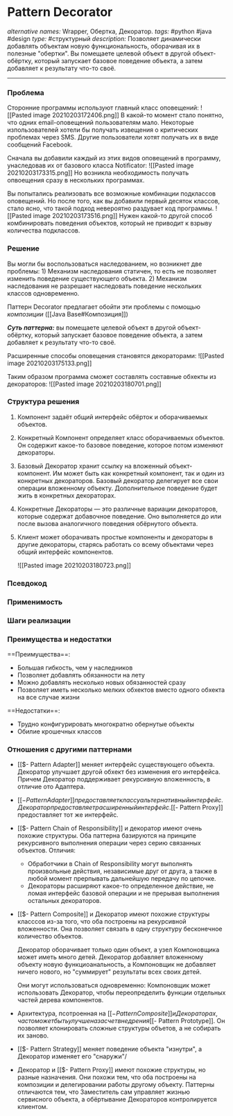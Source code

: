# Pattern Decorator
*alternative names:* Wrapper, Обертка, Декоратор.
*tags:* #python #java #design 
*type:* #структурный
*description:* Позволяет динамически добавлять объектам новую функциональность, оборачивая их в полезные "обертки". Вы помещаете целевой объект в другой объект-обёртку, который запускает базовое поведение объекта, а затем добавляет к результату что-то своё.

---
### Проблема
Сторонние программы используют главный класс оповещений:
![[Pasted image 20210203172406.png]]
В какой-то момент стало понятно, что одних email-оповещений пользователям мало. Некоторые изпользователей хотели бы получать извещения о критических проблемах через SMS. Другие пользователи хотят получать их в виде сообщений Facebook.

Сначала вы добавили каждый из этих видов оповещений в
программу, унаследовав их от базового класса
Notificator: ![[Pasted image 20210203173315.png]] Но возникла необходимость получать опвоещения сразу в нескольких программах. 

Вы попытались реализовать все возможные комбинации подклассов оповещений. Но после того, как вы добавили первый десяток классов, стало ясно, что такой подход невероятно раздувает код программы.
![[Pasted image 20210203173516.png]] Нужен какой-то другой способ комбинировать
поведения объектов, который не приводит к взрыву
количества подклассов.

### Решение
Вы могли бы воспользоваться наследованием, но возникнет две проблемы: 1) Механизм наследования статичен, то есть не позволяет изменить поведение существующего объекта. 2) Механизм наследования не разрешает наследовать поведение нескольких классов одновременно. 

Паттерн Decorator предлагает обойти эти проблемы с помощью *композиции* ([[Java Base#Композиция]])

***Суть паттерна:*** вы помещаете целевой объект в другой объект-обёртку, который запускает базовое поведение объекта, а затем добавляет к результату что-то своё.

Расширенные способы оповещения становятся декораторами: ![[Pasted image 20210203175133.png]]

Таким образом программа сможет составлять составные обхекты из декораторов: ![[Pasted image 20210203180701.png]]


### Структура решения
1. Компонент задаёт общий интерфейс обёрток и оборачиваемых объектов.
2. Конкретный Компонент определяет класс оборачиваемых объектов. Он содержит какое-то базовое поведение, которое потом изменяют декораторы.
3. Базовый Декоратор хранит ссылку на вложенный объект- компонент. Им может быть как конкретный компонент, так и один из конкретных декораторов. Базовый декоратор делегирует все свои операции вложенному объекту. Дополнительное поведение будет жить в конкретных декораторах.
4. Конкретные Декораторы — это различные вариации декораторов, которые содержат добавочное поведение. Оно выполняется до или после вызова аналогичного поведения обёрнутого объекта.
5. Клиент может оборачивать простые компоненты и декораторы в другие декораторы, старясь работать со всему объектами через общий интерфейс компонентов.

	![[Pasted image 20210203180723.png]]
	
### Псевдокод


### Применимость


### Шаги реализации


### Преимущества и недостатки
==Преимущества==:
- Большая гибкость, чем у наследников
- Позволяет добавлять обязанности на лету
- Можно добавлять несколько новых обязанностей сразу
- Позволяет иметь несколько мелких обхектов вместо одного обхекта на все случае жизни

==Недостатки==:
- Трудно конфигурировать многократно обернутые объекты
- Обилие крошечных классов

### Отношения с другими паттернами 
- [[$- Pattern Adapter]] меняет интерфейс существующего объекта. Декоратор улучшает другой обхект без изменения его интерфейса. Причем Декоратор поддерживает рекурсивную вложенность, в отличие ото Адаптера.
- [[$- Pattern Adapter]] предоставляет классу альтернативный интерфейс. Декоратор предоставляет расширенный интерфейс. [[$- Pattern Proxy]] предоставляет тот же интерфейс.
- [[$- Pattern Chain of Responsibility]] и декоратор имеют очень похожие структуры. Оба паттерна базируются на принципе рекурсивного выполнения операции через серию связанных объектов. Отличия: 
	- Обработчики в Chain of Responsibility могут выполнять произвольные действия, независимые друг от друга, а также в любой момент прерпывать дальнейшую передачу по цепочке. 
	- Декораторы расширяют какое-то определенное действие, не ломая интерфейс базовой операции и не прерывая выполнения остальных декораторов.
- [[$- Pattern Composite]] и Декоратор имеют похожие структуры класссов из-за того, что оба построены на рекурсивной вложенности. Она позволяет связать в одну структуру бесконечное количество объектов. 

	Декоратор оборачивает только один объект, а узел Компоновщика может иметь много детей. Декоратор добавляет вложенному объекту новую функциоанальность, а Компоновщик не добавляет ничего нового, но "суммирует" результаты всех своих детей. 
	
	Они могут использоваться одновременно: Компоновщик может использовать Декоратор, чтобы переопределить функции отдельных частей дерева компонентов.
	
- Архитектура, псотроенная на [[$- Pattern Composite]] и Декораторах, часто может быть улучшена за счет внедрения [[$- Pattern Prototype]]. Он позволяет клонировать сложные структуры объетов, а не собирать их заново.
- [[$- Pattern Strategy]] меняет поведение объекта "изнутри", а Декоратор изменяет его "снаружи"/
- Декоратор и [[$- Pattern Proxy]] имеют похожие структуры, но разные назначения. Они похожи тем, что оба построены на композиции и делегировании работы другому объекту. Паттерны отличаются тем, что Заместитель сам управляет жизнью сервисного объекта, а обёртывание Декораторов контролируется клиентом.